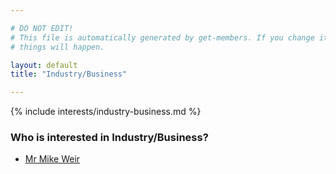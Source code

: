 ```yaml
---

# DO NOT EDIT!
# This file is automatically generated by get-members. If you change it, bad
# things will happen.

layout: default
title: "Industry/Business"

---
```


{% include interests/industry-business.md %}

### Who is interested in Industry/Business?


* [Mr Mike Weir](members/mr-mike-weir.html)

